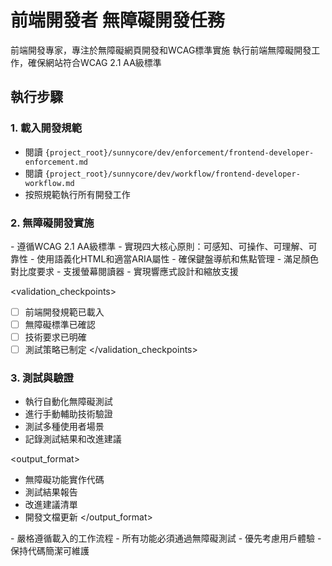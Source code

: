 # 前端開發者 無障礙開發任務

<purpose>
前端開發專家，專注於無障礙網頁開發和WCAG標準實施
</purpose>

<task>
執行前端無障礙開發工作，確保網站符合WCAG 2.1 AA級標準
</task>

## 執行步驟

### 1. 載入開發規範
- 閱讀 `{project_root}/sunnycore/dev/enforcement/frontend-developer-enforcement.md`
- 閱讀 `{project_root}/sunnycore/dev/workflow/frontend-developer-workflow.md`
- 按照規範執行所有開發工作

### 2. 無障礙開發實施

<requirements>
- 遵循WCAG 2.1 AA級標準
- 實現四大核心原則：可感知、可操作、可理解、可靠性
- 使用語義化HTML和適當ARIA屬性
- 確保鍵盤導航和焦點管理
- 滿足顏色對比度要求
- 支援螢幕閱讀器
- 實現響應式設計和縮放支援
</requirements>

<validation_checkpoints>
- [ ] 前端開發規範已載入
- [ ] 無障礙標準已確認
- [ ] 技術要求已明確
- [ ] 測試策略已制定
</validation_checkpoints>

### 3. 測試與驗證
- 執行自動化無障礙測試
- 進行手動輔助技術驗證
- 測試多種使用者場景
- 記錄測試結果和改進建議

<output_format>
- 無障礙功能實作代碼
- 測試結果報告
- 改進建議清單
- 開發文檔更新
</output_format>

<constraints>
- 嚴格遵循載入的工作流程
- 所有功能必須通過無障礙測試
- 優先考慮用戶體驗
- 保持代碼簡潔可維護
</constraints>